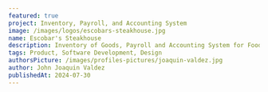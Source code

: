 ```yaml
---
featured: true
project: Inventory, Payroll, and Accounting System
image: /images/logos/escobars-steakhouse.jpg
name: Escobar's Steakhouse
description: Inventory of Goods, Payroll and Accounting System for Food and Beverages.
tags: Product, Software Development, Design
authorsPicture: /images/profiles-pictures/joaquin-valdez.jpg
author: John Joaquin Valdez
publishedAt: 2024-07-30
---
```

